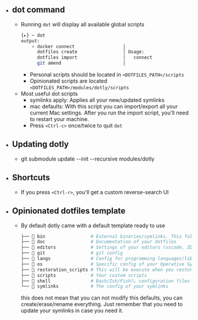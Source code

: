 - ## dot command
    - Running `dot` will display all available global scripts
        ```bash
        {▸} ~ dot
        output:
            > docker connect                  │                               │
              dotfiles create                 │ Usage:                        │
              dotfiles import                 │   connect                     │
              git amend                       │                               │
        ```
        - Personal scripts should be located in `<DOTFILES_PATH>/scripts`
        - Opinionated scripts are located `<DOTFILES_PATH>/modules/dotly/scripts`
    - Most useful dot scripts
        - symlinks apply: Applies all your new/updated symlinks
        - mac defaults: With this script you can import/export all your current Mac settings. After you run the import script, you'll need 
                        to restart your machine.
        - Press `<Ctrl-c>` once/twice to quit `dot`
- ## Updating dotly
   - git submodule update --init --recursive modules/dotly
- ## Shortcuts
   - If you press `<Ctrl-r>`, you'll get a custom reverse-search UI
- ## Opinionated dotfiles template
    - By default dotly came with a default template ready to use
      ```bash
      ├── 📁 bin                 # External binaries/symlinks. This folder has preference in your $PATH
      ├── 📁 doc                 # Documentation of your dotfiles
      ├── 📁 editors             # Settings of your editors (vscode, IDEA, …)
      ├── 📁 git                 # git config
      ├── 📁 langs               # Config for programming languages/libraries
      ├── 📁 os                  # Specific config of your Operative System or apps
      ├── 📁 restoration_scripts # This will be execute when you restore your dotfiles in another computer/installation
      ├── 📁 scripts             # Your custom scripts
      ├── 📁 shell               # Bash/Zsh/Fish?… configuration files
      └── 📁 symlinks            # The config of your symlinks
      ```
      this does not mean that you can not modify this defaults, you can create/erase/rename everything. Just remember that you need to 
      update your symlinks in case you need it.